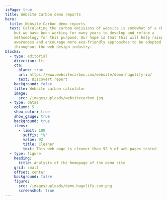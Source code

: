```yaml
---
isPage: true
title: Website Carbon demo reports
hero:
  title: Website Carbon demo reports
  text: Calculating the carbon emissions of website is somewhat of a challenge,
    but we have been working for many years to develop and refine a
    methodology for this purpose. Our hope is that this will help raise
    awareness and encourage more eco-friendly approaches to be adopted
    throughout the web design industry.
blocks:
  - type: editorial
    direction: ltr
    cta:
      blank: true
      url: https://www.websitecarbon.com/website/demo-hugolify-io/
      text: Discovert report
    background: false
    title: Website carbon calculator
    image:
      src: /images/uploads/websitecarbon.jpg
  - type: datas
    column: 5
    show_color: true
    show_gauge: true
    background: true
    items:
      - limit: 100
        suffix: "%"
        value: 92
        title: Cleaner
        text: This web page is cleaner than 92 % of web pages tested
  - type: figure
    heading:
      title: Analysis of the homepage of the demo site
    grid: small
    offset: center
    background: false
    figure:
      src: /images/uploads/demo.hugolify.com.png
      screenshot: true
---
```

